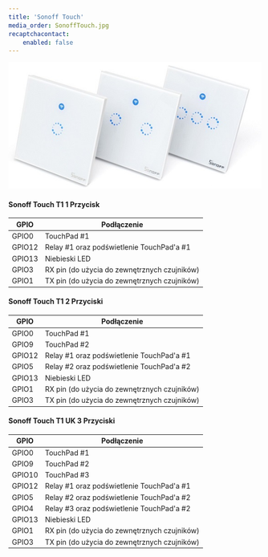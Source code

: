 ```yaml
---
title: 'Sonoff Touch'
media_order: SonoffTouch.jpg
recaptchacontact:
    enabled: false
---
```


![](SonoffTouch.jpg)

#### Sonoff Touch T1 1 Przycisk

| GPIO | Podłączenie |
| - | - |
| GPIO0	| TouchPad #1 |
| GPIO12 | Relay #1 oraz podświetlenie TouchPad'a #1 |
| GPIO13 | Niebieski LED |
| GPIO3	| RX pin (do użycia do zewnętrznych czujników) |
| GPIO1	| TX pin (do użycia do zewnętrznych czujników) |

#### Sonoff Touch T1 2 Przyciski

| GPIO | Podłączenie |
| - | - |
| GPIO0	| TouchPad #1 |
| GPIO9	| TouchPad #2 |
| GPIO12 | Relay #1 oraz podświetlenie TouchPad'a #1 |
| GPIO5	| Relay #2 oraz podświetlenie TouchPad'a #2 |
| GPIO13 | Niebieski LED |
| GPIO1	| RX pin (do użycia do zewnętrznych czujników) |
| GPIO3	| TX pin (do użycia do zewnętrznych czujników) |

#### Sonoff Touch T1 UK 3 Przyciski

| GPIO | Podłączenie |
| - | - |
| GPIO0	| TouchPad #1 |
| GPIO9	| TouchPad #2 |
| GPIO10 | TouchPad #3 |
| GPIO12 | Relay #1 oraz podświetlenie TouchPad'a #1 |
| GPIO5	| Relay #2 oraz podświetlenie TouchPad'a #2 |
| GPIO4	| Relay #3 oraz podświetlenie TouchPad'a #2 |
| GPIO13 | Niebieski LED |
| GPIO1	| RX pin (do użycia do zewnętrznych czujników) |
| GPIO3	| TX pin (do użycia do zewnętrznych czujników) |